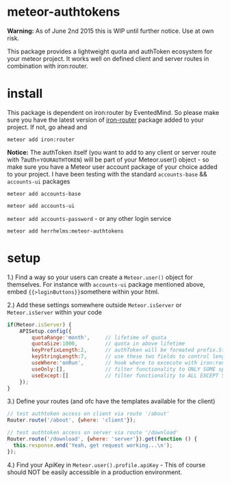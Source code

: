 # meteor-authtokens

**Warning:** As of June 2nd 2015 this is WIP until further notice. Use at own risk.

This package provides a lightweight quota and authToken ecosystem for your meteor project.
It works well on defined client and server routes in combination with iron:router.

# install

This package is dependent on iron:router by EventedMind.
So please make sure you have the latest version of [iron-router](https://github.com/EventedMind/iron-router) package added to your project.
If not, go ahead and

`meteor add iron:router`

**Notice:** The authToken itself (you want to add to any client or server route with ?auth=`YOURAUTHTOKEN`) will be part of your Meteor.user() object - so make sure you have a Meteor user account package of your choice added to your project.
I have been testing with the standard `accounts-base` && `accounts-ui` packages

`meteor add accounts-base`

`meteor add accounts-ui`

`meteor add accounts-password` - or any other login service

`meteor add herrhelms:meteor-authtokens`


# setup
1.) Find a way so your users can create a `Meteor.user()` object for themselves. For instance with `accounts-ui` package mentioned above, embed `{{>loginButtons}}`somethere within your html.

2.) Add these settings somewhere outside `Meteor.isServer` or `Meteor.isServer` within your code

```js
if(Meteor.isServer) {
	APISetup.config({
		quotaRange:'month', 	// lifetime of quota
		quotaSize:1000,			// quota in above lifetime
		keyPrefixLength:2,		// authToken will be formated prefix.StrInG (i.E. ny.ASe24sa)
		keyStringLength:7,		// use these two fields to control length of authTokens
		useWhere:'onRun',		// hook where to excecute with iron:router (onRun||onBeforeAction||onAfterAction||onRerun)
		useOnly:[],				// filter functionality to ONLY SOME specific route(s)
		useExcept:[]			// filter functionality to ALL EXCEPT SOME specific route(s)
	});
}
```

3.) Define your routes (and ofc have the templates available for the client)

```js
// test authtoken access on client via route '/about'
Router.route('/about', {where: 'client'});

// test authtoken access on server via route '/download'
Router.route('/download', {where: 'server'}).get(function () {
  this.response.end('Yeah, get request working...\n');
});

```

4.) Find your ApiKey in `Meteor.user().profile.apiKey` - This of course should NOT be easily accessible in a production environment.
